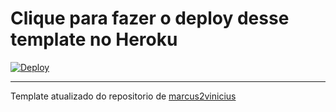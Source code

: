 # Clique para fazer o deploy desse template no Heroku

[![Deploy](https://www.herokucdn.com/deploy/button.png)](https://heroku.com/deploy)

----

Template atualizado do repositorio de [marcus2vinicius](https://github.com/marcus2vinicius/maven-jsf-primefaces-heroku)